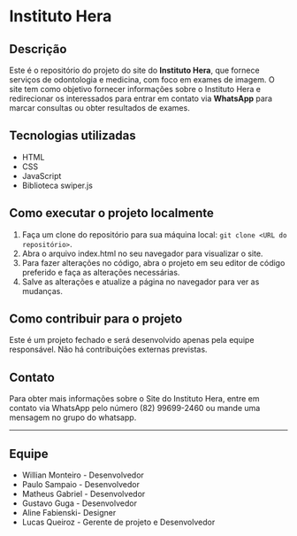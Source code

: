 <head>
	<link rel="stylesheet" href="https://cdnjs.cloudflare.com/ajax/libs/font-awesome/5.15.2/css/all.min.css">
</head>

<h1>Instituto Hera</h1>

<h2>Descrição</h2>

<p>Este é o repositório do projeto do site do <strong>Instituto Hera</strong>, que fornece serviços de odontologia e medicina, com foco em exames de imagem. O site tem como objetivo fornecer informações sobre o Instituto Hera e redirecionar os interessados para entrar em contato via <strong>WhatsApp</strong> para marcar consultas ou obter resultados de exames.</p>

<h2>Tecnologias utilizadas</h2>

<ul>
	<li>HTML</li>
	<li>CSS</li>
	<li>JavaScript</li>
	<li>Biblioteca swiper.js</li>
</ul>

<h2>Como executar o projeto localmente</h2>

<ol>
	<li>Faça um clone do repositório para sua máquina local: <code>git clone &lt;URL do repositório&gt;</code>.</li>
	<li>Abra o arquivo index.html no seu navegador para visualizar o site.</li>
	<li>Para fazer alterações no código, abra o projeto em seu editor de código preferido e faça as alterações necessárias.</li>
	<li>Salve as alterações e atualize a página no navegador para ver as mudanças.</li>
</ol>

<h2>Como contribuir para o projeto</h2>

<p>Este é um projeto fechado e será desenvolvido apenas pela equipe responsável. Não há contribuições externas previstas.</p>

<h2>Contato</h2>

<p>Para obter mais informações sobre o Site do Instituto Hera, entre em contato via WhatsApp pelo número (82) 99699-2460 ou mande uma mensagem no grupo do whatsapp.</p>

<hr>

<h2>Equipe</h2>

<ul>
	<li>Willian Monteiro - Desenvolvedor</li>
	<li>Paulo Sampaio - Desenvolvedor</li>
  <li>Matheus Gabriel - Desenvolvedor</li>
  <li>Gustavo Guga - Desenvolvedor</li>
	<li>Aline Fabienski- Designer</li>
	<li>Lucas Queiroz - Gerente de projeto e Desenvolvedor</li>
</ul>
